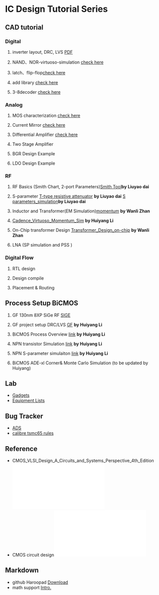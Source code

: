# IC Design Tutorial Series




## CAD tutorial

### Digital
1. inverter layout, DRC, LVS [PDF](./inverter/t1_inverter.pdf)

1. NAND、NOR-virtuoso-simulation [check here](NAND、NOR-virtuoso-simulation/NAND与NOR的virtuoso仿真.md)

1. latch、flip-flop[check here](dff/dff-virtuoso-simulation.md)

1. add library [check here](https://github.com/very3b/Susee/blob/master/add%20library.md)

1. 3-8decoder [check here](3-8decoder.md)

### Analog

1. MOS characterization  [check here](nmos-analog.md)

1. Current Mirror  [check here](current-mirror.md)

1. Differential Amplifier [check here](differential-amplifier/differential-amplifier-big.md)

1. Two Stage Amplifier

1. BGR Design Example

1. LDO Design Example 




### RF 

1. RF Basics (Smith Chart, 2-port Parameters)[Smith Tool](https://github.com/very3b/Susee/blob/master/smith.md)**by Liuyao dai**

1. S-parameter [T-type resistive attenuator](https://github.com/very3b/Susee/blob/master/S_parameters_simulation.md) **by Liuyao dai**
                                             [S parameters_simulation](S_parameters_simulation.md)**by Liuyao dai**
1. Inductor and Transformer(EM Simulation)[momentum](https://github.com/very3b/2019icprojects/blob/master/Simulation%20of%20an%20inductor%20using%20ADS/Procedure.md) **by Wanli Zhan**

1. [Cadence_Virtuoso_Momentum_Sim](https://github.com/very3b/2019icprojects/blob/master/cadence-momentum-inductor/Momentum.md)  **by Huiyang Li**

1. On-Chip transformer Design 
[Transformer_Design_on-chip](https://github.com/very3b/2019icprojects/blob/master/Design%20of%20transformer%20balun/Design%20of%20transformer%20balun.md)  **by Wanli Zhan**



1. LNA (SP simulation and PSS )


### Digital Flow

1. RTL design

1. Design compile

1. Placement & Routing

## Process Setup  BiCMOS
1. GF 130nm 8XP SiGe RF [SIGE](./srv/README.md)
1. GF project setup DRC/LVS [GF](https://github.com/very3b/2019icprojects/blob/master/setupDRC-LVS/cadence%20open%20PDK.md)  **by Huiyang Li**

1. BiCMOS Process Overview [link](https://github.com/very3b/2019icprojects/blob/master/KeypointDesignManual/keypoint.md )  **by Huiyang Li**

1. NPN transistor Simulation [link](https://github.com/very3b/2019icprojects/blob/master/npnbeta-verify.md)  **by Huiyang Li**

1. NPN S-parameter simulaiton  [link](https://github.com/very3b/2019icprojects/blob/master/KeypointDesignManual/SparameterConerMonte.md) **by Huiyang Li**

1. BiCMOS ADE-xl Corner& Monte Carlo Simulation (to be updated by Huiyang)





## Lab 
- [Gadgets](https://github.com/very3b/2019icprojects/blob/master/LabList.md)
- [Equipment Lists](https://github.com/very3b/2019icprojects/blob/master/LabList.md)


## Bug Tracker
- [ADS](https://github.com/very3b/2019icprojects/blob/master/ADS%20bug/ADS%20bug.md)
- [calibre tsmc65 rules](./cal/calibre.md)





## Reference
- CMOS_VLSI_Design_A_Circuits_and_Systems_Perspective_4th_Edition ![ebook](./app/cmos_vlsi.pdf)
- CMOS circuit design![ebook](./app/baker.pdf)

## Markdown
- github Haroopad [Download](./app/Haroopad-v0.13.1-win-x64.zip)
- math support [Intro.](https://www.jianshu.com/p/1ff6e833e2e6)
